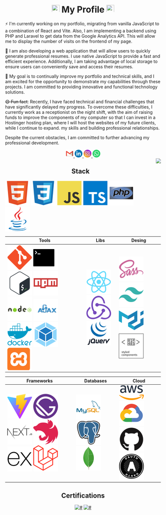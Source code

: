 <div align="center">
<h1>
 <img  width="25" height="25" src="https://www.discordianos.com/uploads/monthly_2021_02/c5efb82dcccc7f06ae379bdc9fdf00e3.cropped.gif.4916ab8d670076f628c323c10270c436.gif">
  My Profile
 <img  width="25" height="25" src="https://www.discordianos.com/uploads/monthly_2021_02/c5efb82dcccc7f06ae379bdc9fdf00e3.cropped.gif.4916ab8d670076f628c323c10270c436.gif">
</h1>
</div>

⚡ I'm currently working on my portfolio, migrating from vanilla JavaScript to a combination of React and Vite. Also, I am implementing a backend using PHP and Laravel to get data from the Google Analytics API. This will allow me to display the number of visits on the frontend of my page.

🌱 I am also developing a web application that will allow users to quickly generate professional resumes. I use native JavaScript to provide a fast and efficient experience. Additionally, I am taking advantage of local storage to ensure users can conveniently save and access their resumes. 

💭 My goal is to continually improve my portfolio and technical skills, and I am excited for the opportunity to demonstrate my capabilities through these projects. I am committed to providing innovative and functional technology solutions.

~~😄 Fun fact~~: Recently, I have faced technical and financial challenges that have significantly delayed my progress. To overcome these difficulties, I currently work as a receptionist on the night shift, with the aim of raising funds to improve the components of my computer so that I can invest in a Hostinger hosting plan, where I will host the websites of my future clients, while I continue to expand. my skills and building professional relationships.

Despite the current obstacles, I am committed to further advancing my professional development.

<div align="center">
<!-- REDES SOCIAIS -->
	<a href = "mailto: jhonatansouzameza100@gmail.com">
    <img width="25" src="https://github.com/shahbajjamil/Social-Meadia-Icons/blob/master/Icons-logos/gmail.png">
    </a>
    <a href = "https://www.linkedin.com/in/jhonatan-leon-souza-meza/" target="_blank">
    <img width="25" src="https://github.com/shahbajjamil/Social-Meadia-Icons/blob/master/Icons-logos/linkedin-circle.png">
    </a>
   	<a href = "https://www.instagram.com/jhonysouza100/" target="_blank">
    <img width="25" src="https://github.com/shahbajjamil/Social-Meadia-Icons/blob/master/Icons-logos/instagram-circle.png">
    </a>
	</a>
   	<a href = "https://wa.me/543757501633?text=Hola%20Jhoni,%20como%20estas?" target="_blank">
    <img width="25" src="https://github.com/shahbajjamil/Social-Meadia-Icons/blob/master/Icons-logos/whatsapp-circle.png">
    </a>

<!-- ![Visitantes](https://api.visitorbadge.io/api/visitors?path=https%3A%2F%2Fgithub.com%2Fjhonysouza100&label=Visitors&labelColor=%23dc143c&countColor=%23555555&style=flat&labelStyle=upper) -->

</div>



<img align="right" height="180" src="https://github-readme-stats.vercel.app/api/top-langs/?username=jhonysouza100&langs_count=10&layout=compact&theme=dark">
<h2 align="center">Stack</h2>

![html](./icons/html5.svg) ![scc](./icons/css3.svg) ![jscript](./icons/javascript.svg)  ![typescript](./icons/typescript.svg) ![php](./icons/php.svg) ![java](./icons/java.svg)

| Tools | Libs | Desing |
| - | - | - |
|![git](./icons/git.svg) ![terminal](./icons/terminal.svg) ![bash](./icons/bash.svg) ![npm](./icons/npm.svg) ![nodejs](./icons/nodejs-word.svg) ![ajax](./icons/ajax.svg) ![docker](./icons/docker.svg) ![webpack](./icons/webpack.svg) ![xampp](./icons/xampp.svg) | ![react](./icons/react.svg) ![redux](./icons/redux.svg) ![jquery](./icons/jquery.svg)| ![sass](./icons/sass.svg) ![tailwindcss](./icons/tailwindcss.svg) ![materialui](./icons/materialui.svg) ![styled](./icons/styled-components.svg)|


| Frameworks | Databases | Cloud |
| - | - | - |
| ![vite](./icons/vitejs.svg) ![gatsby](./icons/gatsby.svg) ![nextjs](./icons/nextjs.svg)  ![nestjs](./icons/nestjs.svg) ![express](./icons/express.svg) ![laravel](./icons/laravel.svg) |  ![mysql](./icons/mysql.svg)  ![postgresql](./icons/postgresql.svg)  ![mongodb](./icons/mongodb.svg) | ![amazon](./icons/amazon.svg) ![google](./icons/googlecloud.svg) ![github](./icons/github.svg) ![oauth](./icons/oauth.svg) |

<div align="center">
	<h2>Certifications</h2>
	<a href="https://www.freecodecamp.org/certification/JhonySouza/responsive-web-design" alt="certification"><img src="https://github.com/jhonysouza100/road-to-hero/blob/main/1%20Responsive%20Web%20Design/9%20Responsive%20Web%20Design%20Certification.jpg" alt="#" width="350" height="250"/></a>
	<a href="https://www.freecodecamp.org/certification/JhonySouza/javascript-algorithms-and-data-structures" alt="certification"><img src="https://github.com/jhonysouza100/road-to-hero/blob/main/2%20JavaScript%20Algorithms%20and%20Data%20Structures/JavaScript%20Algorithms%20and%20Data%20Structures%20Certification.jpg" alt="#" width="350" height="250"/></a>
</div>
<!-- ![Snake animation](https://github.com/jhonysouza100/jhonysouza100/blob/output/github-contribution-grid-snake.svg) -->